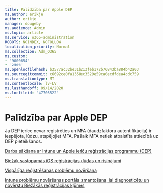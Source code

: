 ```yaml
---
title: Palīdzība par Apple DEP
ms.author: erikje
author: erikje
manager: dougeby
ms.audience: Admin
ms.topic: article
ms.service: o365-administration
ROBOTS: NOINDEX, NOFOLLOW
localization_priority: Normal
ms.collection: Adm_O365
ms.custom:
- "9000654"
- "2506"
ms.openlocfilehash: b3577ac32be31b213feb172b76843ba884b42a03
ms.sourcegitcommit: c6692ce0fa1358ec3529e59ca0ecdfdea4cdc759
ms.translationtype: MT
ms.contentlocale: lv-LV
ms.lasthandoff: 09/14/2020
ms.locfileid: "47705522"
---
```

# <a name="help-with-apple-dep"></a>Palīdzība par Apple DEP

Ja DEP ierīce nevar reģistrēties un MFA (daudzfaktoru autentifikācija) ir iespējota, lūdzu, atspējojiet MFA. Pašlaik MFA netiek atbalstīta attiecībā uz DEP pieteikšanos.

[Darba sākšana ar Intune un Apple ierīču reģistrācijas programmu (DEP)](https://docs.microsoft.com/intune/enrollment/device-enrollment-program-enroll-ios)

[Biežāk sastopamās iOS reģistrācijas kļūdas un risinājumi](https://docs.microsoft.com/intune/enrollment/troubleshoot-ios-enrollment-errors)

[Vispārīga reģistrēšanas problēmu novēršana](https://docs.microsoft.com/intune/enrollment/troubleshoot-device-enrollment-in-intune)

[Intune problēmu novēršanas portāla izmantošana, lai diagnosticētu un novērstu Biežākās reģistrācijas kļūmes](https://docs.microsoft.com/intune/fundamentals/help-desk-operators)


